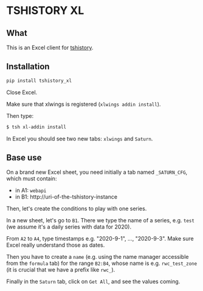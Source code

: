 # TSHISTORY XL

## What

This is an Excel client for [tshistory][tshistory].

## Installation

```sh
pip install tshistory_xl
```

Close Excel.

Make sure that xlwings is registered (`xlwings addin install`).

Then type:

```sh
$ tsh xl-addin install
```

In Excel you should see two new tabs: `xlwings` and `Saturn`.

[tshistory]: https://hg.sr.ht/~pythonian/tshistory

## Base use

On a brand new Excel sheet, you need initially a tab named
`_SATURN_CFG`, which must contain:

* in A1: `webapi`
* in B1: http://uri-of-the-tshistory-instance

Then, let's create the conditions to play with one series.

In a new sheet, let's go to `B1`. There we type the name of a series,
e.g. `test` (we assume it's a daily series with data for 2020).

From `A2` to `A4`, type timestamps e.g. "2020-9-1", ...,
"2020-9-3". Make sure Excel really understand those as dates.

Then you have to create a `name` (e.g. using the name manager
accessible from the `formula` tab) for the range `B2:B4`, whose name
is e.g. `rwc_test_zone` (it is crucial that we have a prefix like `rwc_`).

Finally in the `Saturn` tab, click on `Get All`, and see the values
coming.


